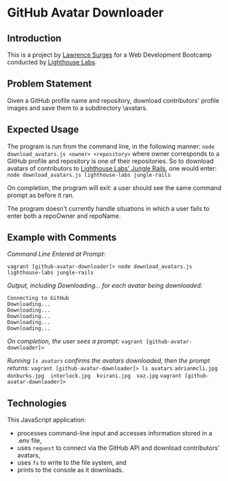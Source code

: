 # GitHub Avatar Downloader

## Introduction

This is a project by [Lawrence Surges](https://github.com/surgeslc) for a Web Development Bootcamp conducted by [Lighthouse Labs](lighthouselabs.ca).

## Problem Statement

Given a GitHub profile name and repository, download contributors' profile images and save them to a subdirectory \avatars.

## Expected Usage

The program is run from the command line, in the following manner:
`node download_avatars.js <owner> <repository>`
where owner corresponds to a GitHub profile and repository is one of their repositories. So to download avatars of contributors to [Lighthouse Labs' Jungle Rails](https://github.com/lighthouse-labs/jungle-rails), one would enter:
`node download_avatars.js lighthouse-labs jungle-rails`

On completion, the program will exit: a user should see the same command prompt as before it ran.

The program doesn't currently handle situations in which a user fails to enter both a repoOwner and repoName.

## Example with Comments

*Command Line Entered at Prompt:*

`vagrant [github-avatar-downloader]> node download_avatars.js lighthouse-labs jungle-rails`

*Output, including Downloading... for each avatar being downloaded:*

```Welcome to the GitHub Avatar Downloader!
Connecting to GitHub
Downloading...
Downloading...
Downloading...
Downloading...
Downloading...
```

*On completion, the user sees a prompt:*
`vagrant [github-avatar-downloader]>`

*Running `ls avatars` confirms the avatars downloaded, then the prompt returns:*
`vagrant [github-avatar-downloader]> ls avatars`
`adrianmcli.jpg  donburks.jpg  interlock.jpg  kvirani.jpg  vaz.jpg`
`vagrant [github-avatar-downloader]>`

## Technologies

This JavaScript application:
- processes command-line input and accesses information stored in a .env file,
- uses `request` to connect via the GitHub API and download contributors' avatars,
- uses `fs` to write to the file system, and
- prints to the console as it downloads.